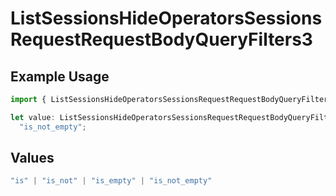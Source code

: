 # ListSessionsHideOperatorsSessionsRequestRequestBodyQueryFilters3

## Example Usage

```typescript
import { ListSessionsHideOperatorsSessionsRequestRequestBodyQueryFilters3 } from "@orq-ai/node/models/operations";

let value: ListSessionsHideOperatorsSessionsRequestRequestBodyQueryFilters3 =
  "is_not_empty";
```

## Values

```typescript
"is" | "is_not" | "is_empty" | "is_not_empty"
```